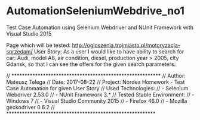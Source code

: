 # AutomationSeleniumWebdrive_no1
Test Case Automation using Selenium Webdriver and NUnit Framework with Visual Studio 2015

Page which will be tested:
http://ogloszenia.trojmiasto.pl/motoryzacja-sprzedam/
User Story:
As a user I would like to have ability to search for car: Audi, model A8, air condition, diesel, production year > 2005, city Gdansk, so that I can see the offers for the given search parameters.

// *********************************************************
// Author:  Mateusz Telega
// Date:    2017-08-22
// Project: Nordea Homework - Test Case Automation for given User Story
// Used Technologies:
// - Selenium Webdriver 2.53.0
// - NUnit Framework 3.*
// Tested Stable Environment:
// - Windows 7
// - Visual Studio Community 2015
// - Firefox 46.0
// - Mozilla geckodriver 0.6.2
// *********************************************************
